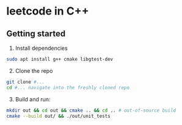 # leetcode in C++

## Getting started

1. Install dependencies
```bash
sudo apt install g++ cmake libgtest-dev
```

2. Clone the repo
```bash
git clone #...
cd #... navigate into the freshly cloned repo
```

3. Build and run:
```bash
mkdir out && cd out && cmake .. && cd .. # out-of-source build
cmake --build out/ && ./out/unit_tests
```

